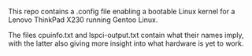 This repo contains a .config file enabling a bootable Linux kernel for a Lenovo ThinkPad X230 running Gentoo Linux.

The files cpuinfo.txt and lspci-output.txt contain what their names imply, with the latter also giving more insight into what hardware is yet to work.

